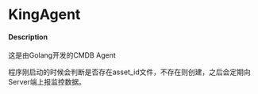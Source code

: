 # KingAgent

#### Description

这是由Golang开发的CMDB Agent

程序刚启动的时候会判断是否存在asset_id文件，不存在则创建，之后会定期向Server端上报监控数据。
